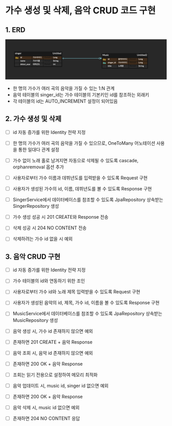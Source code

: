 # 가수 생성 및 삭제, 음악 CRUD 코드 구현

## 1. ERD

![image.png](./image.png)

- 한 명의 가수가 여러 곡의 음악을 가질 수 있는 1:N 관계
- 음악 테이블의 singer_id는 가수 테이블의 기본키인 id를 참조하는 외래키
- 각 테이블의 id는 AUTO_INCREMENT 설정이 되어있음

## 2. 가수 생성 및 삭제

- [ ]  id 자동 증가를 위한 Identity 전략 지정
- [ ]  한 명의 가수가 여러 곡의 음악을 가질 수 있으므로, OneToMany 어노테이션 사용을 통한 일대다 관계 설정
- [ ]  가수 없이 노래 홀로 남겨지면 자동으로 삭제될 수 있도록 cascade, orphanremoval 옵션 추가

- [ ]  사용자로부터 가수 이름과 데뷔년도를 입력받을 수 있도록 Request 구현
- [ ]  사용자가 생성된 가수의 id, 이름, 데뷔년도를 볼 수 있도록 Response 구현

- [ ]  SingerService에서 데이터베이스를 참조할 수 있도록 JpaRepository 상속받는 SingerRepository 생성

- [ ]  가수 생성 성공 시 201 CREATE와 Response 전송
- [ ]  삭제 성공 시 204 NO CONTENT 전송
- [ ]  삭제하려는 가수 id 없을 시 예외

## 3. 음악 CRUD 구현

- [ ]  id 자동 증가를 위한 Identity 전략 지정
- [ ]  가수 테이블의 id와 연동하기 위한 조인

- [ ]  사용자로부터 가수 id와 노래 제목 입력받을 수 있도록 Request 구현
- [ ]  사용자가 생성된 음악의 id, 제목, 가수 id, 이름을 볼 수 있도록 Response 구현

- [ ]  MusicService에서 데이터베이스를 참조할 수 있도록 JpaRepository 상속받는 MusicRepository 생성

- [ ]  음악 생성 시, 가수 id  존재하지 않으면 예외
- [ ]  존재하면 201 CREATE + 음악 Response
- [ ]  음악 조회 시, 음악 id 존재하지 않으면 예외
- [ ]  존재하면 200 OK + 음악 Response
- [ ]  조회는 읽기 전용으로 설정하여 메모리 최적화
- [ ]  음악 업데이트 시, music id, singer id 없으면 예외
- [ ]  존재하면 200 OK + 음악 Response
- [ ]  음악 삭제 시, music id 없으면 예외
- [ ]  존재하면 204 NO CONTENT 응답